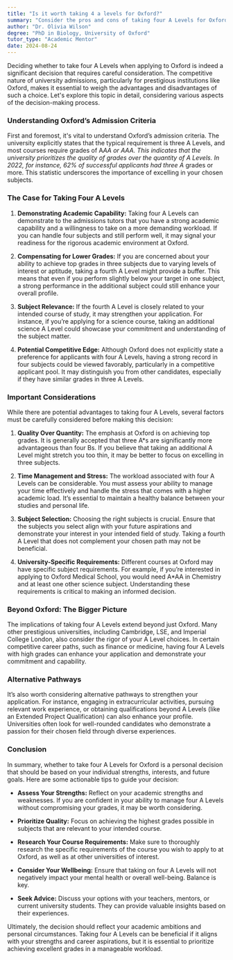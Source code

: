 ```yaml
---
title: "Is it worth taking 4 a levels for Oxford?"
summary: "Consider the pros and cons of taking four A Levels for Oxford admissions, as three A Levels with top grades are typically sufficient."
author: "Dr. Olivia Wilson"
degree: "PhD in Biology, University of Oxford"
tutor_type: "Academic Mentor"
date: 2024-08-24
---
```


Deciding whether to take four A Levels when applying to Oxford is indeed a significant decision that requires careful consideration. The competitive nature of university admissions, particularly for prestigious institutions like Oxford, makes it essential to weigh the advantages and disadvantages of such a choice. Let's explore this topic in detail, considering various aspects of the decision-making process.

### Understanding Oxford’s Admission Criteria

First and foremost, it's vital to understand Oxford’s admission criteria. The university explicitly states that the typical requirement is three A Levels, and most courses require grades of A*AA or AAA. This indicates that the university prioritizes the quality of grades over the quantity of A Levels. In 2022, for instance, 62% of successful applicants had three A* grades or more. This statistic underscores the importance of excelling in your chosen subjects.

### The Case for Taking Four A Levels

1. **Demonstrating Academic Capability:**
   Taking four A Levels can demonstrate to the admissions tutors that you have a strong academic capability and a willingness to take on a more demanding workload. If you can handle four subjects and still perform well, it may signal your readiness for the rigorous academic environment at Oxford.

2. **Compensating for Lower Grades:**
   If you are concerned about your ability to achieve top grades in three subjects due to varying levels of interest or aptitude, taking a fourth A Level might provide a buffer. This means that even if you perform slightly below your target in one subject, a strong performance in the additional subject could still enhance your overall profile.

3. **Subject Relevance:**
   If the fourth A Level is closely related to your intended course of study, it may strengthen your application. For instance, if you’re applying for a science course, taking an additional science A Level could showcase your commitment and understanding of the subject matter.

4. **Potential Competitive Edge:**
   Although Oxford does not explicitly state a preference for applicants with four A Levels, having a strong record in four subjects could be viewed favorably, particularly in a competitive applicant pool. It may distinguish you from other candidates, especially if they have similar grades in three A Levels.

### Important Considerations

While there are potential advantages to taking four A Levels, several factors must be carefully considered before making this decision:

1. **Quality Over Quantity:**
   The emphasis at Oxford is on achieving top grades. It is generally accepted that three A*s are significantly more advantageous than four Bs. If you believe that taking an additional A Level might stretch you too thin, it may be better to focus on excelling in three subjects.

2. **Time Management and Stress:**
   The workload associated with four A Levels can be considerable. You must assess your ability to manage your time effectively and handle the stress that comes with a higher academic load. It’s essential to maintain a healthy balance between your studies and personal life.

3. **Subject Selection:**
   Choosing the right subjects is crucial. Ensure that the subjects you select align with your future aspirations and demonstrate your interest in your intended field of study. Taking a fourth A Level that does not complement your chosen path may not be beneficial.

4. **University-Specific Requirements:**
   Different courses at Oxford may have specific subject requirements. For example, if you’re interested in applying to Oxford Medical School, you would need A*AA in Chemistry and at least one other science subject. Understanding these requirements is critical to making an informed decision.

### Beyond Oxford: The Bigger Picture

The implications of taking four A Levels extend beyond just Oxford. Many other prestigious universities, including Cambridge, LSE, and Imperial College London, also consider the rigor of your A Level choices. In certain competitive career paths, such as finance or medicine, having four A Levels with high grades can enhance your application and demonstrate your commitment and capability.

### Alternative Pathways

It’s also worth considering alternative pathways to strengthen your application. For instance, engaging in extracurricular activities, pursuing relevant work experience, or obtaining qualifications beyond A Levels (like an Extended Project Qualification) can also enhance your profile. Universities often look for well-rounded candidates who demonstrate a passion for their chosen field through diverse experiences.

### Conclusion

In summary, whether to take four A Levels for Oxford is a personal decision that should be based on your individual strengths, interests, and future goals. Here are some actionable tips to guide your decision:

- **Assess Your Strengths:** Reflect on your academic strengths and weaknesses. If you are confident in your ability to manage four A Levels without compromising your grades, it may be worth considering.
  
- **Prioritize Quality:** Focus on achieving the highest grades possible in subjects that are relevant to your intended course.

- **Research Your Course Requirements:** Make sure to thoroughly research the specific requirements of the course you wish to apply to at Oxford, as well as at other universities of interest.

- **Consider Your Wellbeing:** Ensure that taking on four A Levels will not negatively impact your mental health or overall well-being. Balance is key.

- **Seek Advice:** Discuss your options with your teachers, mentors, or current university students. They can provide valuable insights based on their experiences.

Ultimately, the decision should reflect your academic ambitions and personal circumstances. Taking four A Levels can be beneficial if it aligns with your strengths and career aspirations, but it is essential to prioritize achieving excellent grades in a manageable workload.
    